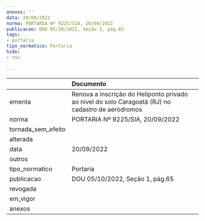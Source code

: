 ```yaml
---
anexos: ''
data: 20/09/2022
norma: PORTARIA Nº 9225/SIA, 20/09/2022
publicacao: DOU 05/10/2022, Seção 1, pág.65
tags:
- portaria
tipo_normatico: Portaria
hide: 
- toc 
 
---
```


|                    | Documento                                                                                         |
|:-------------------|:--------------------------------------------------------------------------------------------------|
| ementa             | Renova a inscrição do Heliponto privado ao nível do solo Caragoatá (RJ) no cadastro de aeródromos |
| norma              | PORTARIA Nº 9225/SIA, 20/09/2022                                                                  |
| tornada_sem_efeito |                                                                                                   |
| alterada           |                                                                                                   |
| data               | 20/09/2022                                                                                        |
| outros             |                                                                                                   |
| tipo_normatico     | Portaria                                                                                          |
| publicacao         | DOU 05/10/2022, Seção 1, pág.65                                                                   |
| revogada           |                                                                                                   |
| em_vigor           |                                                                                                   |
| anexos             |                                                                                                   |